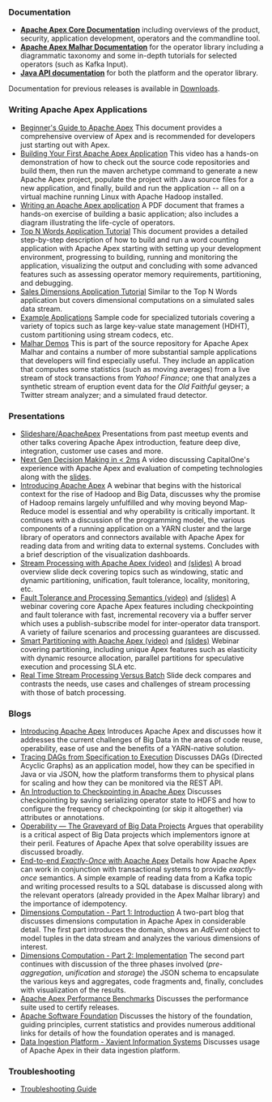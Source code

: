 ### Documentation

- **[Apache Apex Core Documentation](/docs/apex/)** including overviews of the product, security, application development, operators and the commandline tool.
- **[Apache Apex Malhar Documentation](/docs/malhar/)** for the operator library including a diagrammatic taxonomy and some in-depth tutorials for selected operators (such as Kafka Input).
- **<a href="https://www.datatorrent.com/docs/apidocs/" rel="nofollow">Java API documentation</a>** for both the platform and the operator library.

Documentation for previous releases is available in [Downloads](/downloads.html).

### Writing Apache Apex Applications

- <a href="http://docs.datatorrent.com/beginner/" rel="nofollow">Beginner's Guide to Apache Apex</a> This document provides a comprehensive overview of Apex and is recommended for developers just starting out with Apex.
- [Building Your First Apache Apex Application](https://youtu.be/LwRWBudOjg4) This video has a hands-on demonstration of how to check out the source code repositories and build them, then run the maven archetype command to generate a new Apache Apex project, populate the project with Java source files for a new application, and finally, build and run the application -- all on a virtual machine running Linux with Apache Hadoop installed.
- [Writing an Apache Apex application](http://files.meetup.com/18978602/University%20program%20-%20Writing%20an%20Apache%20Apex%20application.pdf) A PDF document that frames a hands-on exercise of building a basic application; also includes a diagram illustrating the life-cycle of operators.
- <a href="http://docs.datatorrent.com/tutorials/topnwords/" rel="nofollow">Top N Words Application Tutorial</a> This document provides a detailed step-by-step description of how to build and run a
word counting application with Apache Apex starting with setting up your development environment, progressing to building, running and monitoring the application, visualizing the output and concluding with some advanced features such as assessing operator memory requirements, partitioning, and debugging.
- <a href="http://docs.datatorrent.com/tutorials/salesdimensions/" rel="nofollow">Sales Dimensions Application Tutorial</a> Similar to the Top N Words application but covers
dimensional computations on a simulated sales data stream.
- <a href="https://github.com/DataTorrent/examples" rel="nofollow">Example Applications</a> Sample code for specialized tutorials covering a variety of topics such as large key-value state management (HDHT), custom partitioning using stream codecs, etc.
- [Malhar Demos](https://github.com/apache/apex-malhar/tree/master/demos) This is part of the source repository for Apache Apex Malhar and contains a number of more substantial sample applications that developers will find especially useful.  They include an application that computes some statistics (such as moving averages) from a live stream of stock transactions from *Yahoo! Finance*; one that analyzes a synthetic stream of eruption event data for the *Old Faithful* geyser; a Twitter stream analyzer; and a simulated fraud detector.

### Presentations

- [Slideshare/ApacheApex](http://www.slideshare.net/ApacheApex/presentations) Presentations from past meetup events and other talks covering Apache Apex introduction, feature deep dive, integration, customer use cases and more.
- [Next Gen Decision Making in < 2ms](https://www.youtube.com/watch?v=98EW5NGM3u0) A video discussing CapitalOne's experience with Apache Apex and evaluation of competing technologies along with the [slides](http://www.slideshare.net/ApacheApex/capital-ones-next-generation-decision-in-less-than-2-ms). 
- [Introducing Apache Apex](https://www.brighttalk.com/webcast/13685/190407) A webinar that begins with the historical context for the rise of Hadoop and Big Data, discusses why the promise of Hadoop remains largely unfulfilled and why moving beyond Map-Reduce model is essential and why operability is critically important. It continues with a discussion of the programming model, the various components of a running application on a YARN cluster and the large library of operators and connectors available with Apache Apex for reading data from and writing data to external systems. Concludes with a brief description of the visualization dashboards.
- [Stream Processing with Apache Apex (video)](https://www.youtube.com/watch?v=1DVMSRTNdIQ) and [(slides)](http://www.slideshare.net/ApacheApex/hadoop-summit-sj-2016-next-gen-big-data-analytics-with-apache-apex) A broad overview slide deck covering topics such as windowing, static and dynamic partitioning, unification, fault tolerance, locality, monitoring, etc.
- [Fault Tolerance and Processing Semantics (video)](https://www.youtube.com/watch?v=FCMY6Ii89Nw) and [(slides)](http://www.slideshare.net/ApacheApexOrganizer/webinar-fault-toleranceandprocessingsemantics) A webinar covering core Apache Apex features including checkpointing and fault tolerance with fast, incremental recovery via a buffer server which uses a publish-subscribe model for inter-operator data transport. A variety of failure scenarios and processing guarantees are discussed.
- [Smart Partitioning with Apache Apex (video)](https://www.youtube.com/watch?v=kJWMajIjGG0) and [(slides)](http://www.slideshare.net/ApacheApex/smart-partitioning-with-apache-apex-webinar) Webinar covering partitioning, including unique Apex features such as elasticity with dynamic resource allocation, parallel partitions for speculative execution and processing SLA etc.
- [Real Time Stream Processing Versus Batch](http://www.slideshare.net/DevendraVyavahare/batch-processing-vs-real-time-data-processing-streaming) Slide deck compares and contrasts the needs, use cases and challenges of stream processing with those of batch processing.

### Blogs

- <a href="https://www.datatorrent.com/blog/introducing-apache-apex-incubating/" rel="nofollow">Introducing Apache Apex</a> Introduces Apache Apex and discusses how it addresses the current challenges of Big Data in the areas of code reuse, operability, ease of use and the benefits of a YARN-native solution.
- <a href="https://www.datatorrent.com/blog/tracing-dags-from-specification-to-execution/" rel="nofollow">Tracing DAGs from Specification to Execution</a> Discusses DAGs (Directed Acyclic Graphs) as an application model, how they can be specified in Java or via JSON, how the platform transforms them to physical plans for scaling and how they can be monitored via the REST API.
- <a href="https://www.datatorrent.com/blog/blog-introduction-to-checkpoint/" rel="nofollow">An Introduction to Checkpointing in Apache Apex</a> Discusses checkpointing by saving serializing operator state to HDFS and how to configure the frequency of checkpointing (or skip it altogether) via attributes or annotations.
- <a href="https://www.datatorrent.com/blog/blog-operability-the-graveyard-of-big-data-projects" rel="nofollow">Operability — The Graveyard of Big Data Projects</a> Argues that operability is a critical aspect of Big Data projects which implementors ignore at their peril. Features of Apache Apex that solve operability issues are discussed broadly.
- <a href="https://www.datatorrent.com/blog/end-to-end-exactly-once-with-apache-apex" rel="nofollow"> End-to-end _Exactly-Once_ with Apache Apex</a> Details how Apache Apex can work in conjunction with transactional systems to provide _exactly-once_ semantics. A simple example of reading data from a Kafka topic and writing processed results to a SQL database is discussed along with the relevant operators (already provided in the Apex Malhar library) and the importance of idempotency.
- <a href="https://www.datatorrent.com/blog/blog-dimensions-computation-aggregate-navigator-part-1-intro/" rel="nofollow">Dimensions Computation - Part 1: Introduction</a> A two-part blog that discusses dimensions computation in Apache Apex in considerable detail. The first part introduces the domain, shows an *AdEvent* object to model tuples in the data stream and analyzes the various dimensions of interest.
- <a href="https://www.datatorrent.com/blog/dimensions-computation-aggregate-navigator-part-2-implementation/" rel="nofollow">Dimensions Computation - Part 2: Implementation</a> The second part continues with discussion of the three phases involved (_pre-aggregation_, _unification_ and _storage_) the JSON schema to encapsulate the various keys and aggregates, code fragments and, finally, concludes with visualization of the results.
- <a href="https://www.datatorrent.com/blog/blog-apex-performance-benchmark" rel="nofollow">Apache Apex Performance Benchmarks</a> Discusses the performance suite used to certify releases.
- <a href="https://blogs.apache.org/foundation/entry/celebrating_17_years_of_the">Apache Software Foundation</a> Discusses the history of the foundation, guiding principles, current statistics and provides numerous additional links for details of how the foundation operates and is managed.
- <a href="https://techblog.xavient.com/real-time-data-ingestion-dip-apache-apex-co-dev-opportunity">Data Ingestion Platform  - Xavient Information Systems</a> Discusses usage of Apache Apex in their data ingestion platform.

### Troubleshooting

- <a href="http://docs.datatorrent.com/troubleshooting/" rel="nofollow">Troubleshooting Guide</a>
